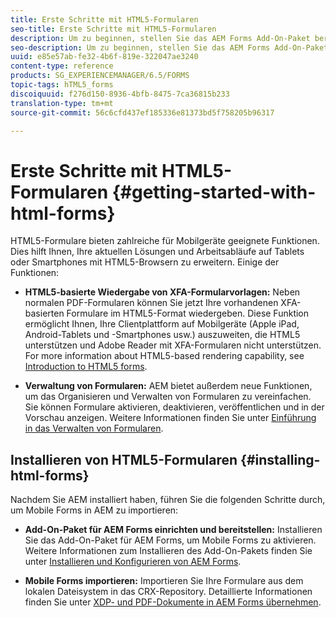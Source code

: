 ```yaml
---
title: Erste Schritte mit HTML5-Formularen
seo-title: Erste Schritte mit HTML5-Formularen
description: Um zu beginnen, stellen Sie das AEM Forms Add-On-Paket bereit und importieren Sie bestehende HTML5-Formulare in AEM.
seo-description: Um zu beginnen, stellen Sie das AEM Forms Add-On-Paket bereit und importieren Sie bestehende HTML5-Formulare in AEM.
uuid: e85e57ab-fe32-4b6f-819e-322047ae3240
content-type: reference
products: SG_EXPERIENCEMANAGER/6.5/FORMS
topic-tags: hTML5_forms
discoiquuid: f276d150-8936-4bfb-8475-7ca36815b233
translation-type: tm+mt
source-git-commit: 56c6cfd437ef185336e81373bd5f758205b96317

---
```



# Erste Schritte mit HTML5-Formularen {#getting-started-with-html-forms}

HTML5-Formulare bieten zahlreiche für Mobilgeräte geeignete Funktionen. Dies hilft Ihnen, Ihre aktuellen Lösungen und Arbeitsabläufe auf Tablets oder Smartphones mit HTML5-Browsern zu erweitern. Einige der Funktionen:

* **HTML5-basierte Wiedergabe von XFA-Formularvorlagen:** Neben normalen PDF-Formularen können Sie jetzt Ihre vorhandenen XFA-basierten Formulare im HTML5-Format wiedergeben. Diese Funktion ermöglicht Ihnen, Ihre Clientplattform auf Mobilgeräte (Apple iPad, Android-Tablets und -Smartphones usw.) auszuweiten, die HTML5 unterstützen und Adobe Reader mit XFA-Formularen nicht unterstützen. For more information about HTML5-based rendering capability, see [Introduction to HTML5 forms](/help/forms/using/introduction.md).

* **Verwaltung von Formularen:** AEM bietet außerdem neue Funktionen, um das Organisieren und Verwalten von Formularen zu vereinfachen. Sie können Formulare aktivieren, deaktivieren, veröffentlichen und in der Vorschau anzeigen. Weitere Informationen finden Sie unter [Einführung in das Verwalten von Formularen](/help/forms/using/introduction-managing-forms.md).

## Installieren von HTML5-Formularen {#installing-html-forms}

Nachdem Sie AEM installiert haben, führen Sie die folgenden Schritte durch, um Mobile Forms in AEM zu importieren:

* **Add-On-Paket für AEM Forms einrichten und bereitstellen:** Installieren Sie das Add-On-Paket für AEM Forms, um Mobile Forms zu aktivieren. Weitere Informationen zum Installieren des Add-On-Pakets finden Sie unter [Installieren und Konfigurieren von AEM Forms](/help/forms/using/installing-configuring-aem-forms-osgi.md).

* **Mobile Forms importieren:** Importieren Sie Ihre Formulare aus dem lokalen Dateisystem in das CRX-Repository. Detaillierte Informationen finden Sie unter [XDP- und PDF-Dokumente in AEM Forms übernehmen](/help/forms/using/get-xdp-pdf-documents-aem.md).
